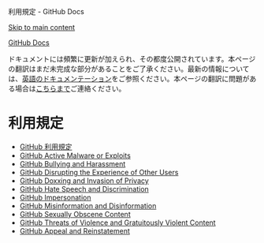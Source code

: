 利用規定 - GitHub Docs

[Skip to main content](#main-content)

[](/ja)[GitHub Docs](/ja)

ドキュメントには頻繁に更新が加えられ、その都度公開されています。本ページの翻訳はまだ未完成な部分があることをご了承ください。最新の情報については、[英語のドキュメンテーション](/en)をご参照ください。本ページの翻訳に問題がある場合は[こちらまで](https://github.com/contact?form[subject]=translation%20issue%20on%20docs.github.com&form[comments]=)ご連絡ください。

利用規定
==========

* [GitHub 利用規定](/ja/site-policy/acceptable-use-policies/github-acceptable-use-policies)
* [GitHub Active Malware or Exploits](/ja/site-policy/acceptable-use-policies/github-active-malware-or-exploits)
* [GitHub Bullying and Harassment](/ja/site-policy/acceptable-use-policies/github-bullying-and-harassment)
* [GitHub Disrupting the Experience of Other Users](/ja/site-policy/acceptable-use-policies/github-disrupting-the-experience-of-other-users)
* [GitHub Doxxing and Invasion of Privacy](/ja/site-policy/acceptable-use-policies/github-doxxing-and-invasion-of-privacy)
* [GitHub Hate Speech and Discrimination](/ja/site-policy/acceptable-use-policies/github-hate-speech-and-discrimination)
* [GitHub Impersonation](/ja/site-policy/acceptable-use-policies/github-impersonation)
* [GitHub Misinformation and Disinformation](/ja/site-policy/acceptable-use-policies/github-misinformation-and-disinformation)
* [GitHub Sexually Obscene Content](/ja/site-policy/acceptable-use-policies/github-sexually-obscene-content)
* [GitHub Threats of Violence and Gratuitously Violent Content](/ja/site-policy/acceptable-use-policies/github-threats-of-violence-and-gratuitously-violent-content)
* [GitHub Appeal and Reinstatement](/ja/site-policy/acceptable-use-policies/github-appeal-and-reinstatement)
